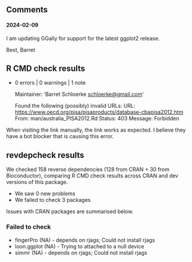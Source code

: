 
## Comments
#### 2024-02-09

I am updating GGally for support for the latest ggplot2 release.

Best,
Barret


## R CMD check results

* 0 errors | 0 warnings | 1 note

  Maintainer: ‘Barret Schloerke <schloerke@gmail.com>’

  Found the following (possibly) invalid URLs:
    URL: https://www.oecd.org/pisa/pisaproducts/database-cbapisa2012.htm
      From: man/australia_PISA2012.Rd
      Status: 403
      Message: Forbidden

When visiting the link manually, the link works as expected. I believe they have a bot blocker that is causing this error.


## revdepcheck results

We checked 158 reverse dependencies (128 from CRAN + 30 from Bioconductor), comparing R CMD check results across CRAN and dev versions of this package.

 * We saw 0 new problems
 * We failed to check 3 packages

Issues with CRAN packages are summarised below.

### Failed to check

* fingerPro   (NA) - depends on rjags; Could not install rjags
* loon.ggplot (NA) - Trying to attached to a null device
* simmr       (NA) - depends on rjags; Could not install rjags
